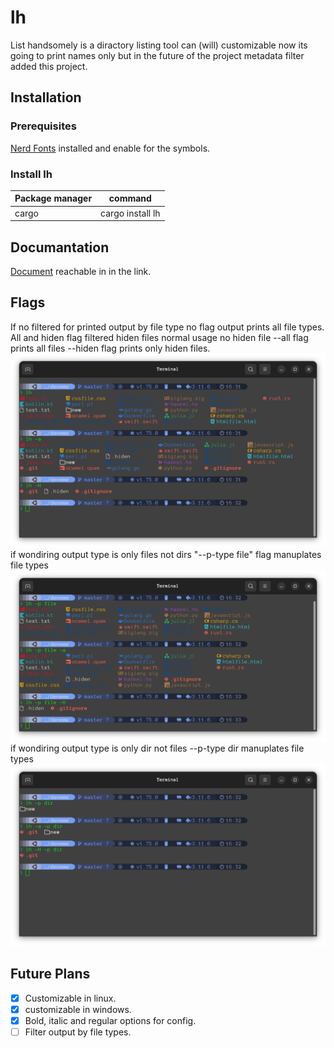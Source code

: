 # lh
List handsomely is a diractory listing tool can (will) customizable now 
its going to print names only but in the future of the project metadata 
filter added this project.

## Installation
### Prerequisites
[Nerd Fonts](https://www.nerdfonts.com/) installed and enable 
for the symbols.

### Install lh
|Package manager|command|
|-|-|
| cargo | cargo install lh |

## Documantation
[Document](https://docs.rs/lh/) reachable in in the link.

## Flags
If no filtered for printed output by file type no flag output prints
all file types. All and hiden flag filtered hiden files normal usage no hiden file --all flag prints all files
--hiden flag prints only hiden files. 
![standar_all_outputs](./media/all.png)
if wondiring output type is only files not dirs "--p-type file" flag manuplates file types
![only_files](./media/file.png)
if wondiring output type is only dir not files --p-type dir manuplates file types
![only_dirs](./media/dir.png)
## Future Plans
- [x] Customizable in linux.
- [x] customizable in windows.
- [x] Bold, italic and regular options for config.
- [ ] Filter output by file types.
